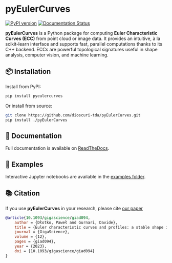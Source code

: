 # pyEulerCurves
[![PyPI version](https://img.shields.io/pypi/v/pyEulerCurves.svg?color=blue)](https://pypi.org/project/pyEulerCurves)
[![Documentation Status](https://readthedocs.org/projects/pyeulercurves/badge/?version=latest)](https://pyeulercurves.readthedocs.io/en/latest/?badge=latest)

**pyEulerCurves** is a Python package for computing **Euler Characteristic Curves (ECC)** from point cloud or image data. It provides an intuitive, à la scikit-learn interface and supports fast, parallel computations thanks to its C++ backend. ECCs are powerful topological signatures useful in shape analysis, computer vision, and machine learning.


## 📦 Installation

Install from PyPI:

```bash
pip install pyeulercurves
````

Or install from source:

```bash
git clone https://github.com/dioscuri-tda/pyEulerCurves.git
pip install ./pyEulerCurves
```

## 📘 Documentation

Full documentation is available on [ReadTheDocs](https://pyeulercurves.readthedocs.io).


## 🧪 Examples

Interactive Jupyter notebooks are available in the [examples folder](https://github.com/dioscuri-tda/pyEulerCurves).



## 📚 Citation

If you use **pyEulerCurves** in your research, please cite  [our paper](https://doi.org/10.1093/gigascience/giad094)

```bibtex
@article{10.1093/gigascience/giad094,
    author = {Dłotko, Paweł and Gurnari, Davide},
    title = {Euler characteristic curves and profiles: a stable shape invariant for big data problems},
    journal = {GigaScience},
    volume = {12},
    pages = {giad094},
    year = {2023},
    doi = {10.1093/gigascience/giad094}
}
```